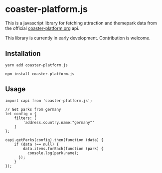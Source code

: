 # coaster-platform.js
This is a javascript library for fetching attraction and themepark data from the
official [coaster-platform.org](https://coaster-platform.org) api.

This library is currently in early development. Contribution is welcome.

## Installation
```
yarn add coaster-platform.js
```

```
npm install coaster-platform.js
```

## Usage
```
import capi from 'coaster-platform.js';

// Get parks from germany
let config = {
    filters: [
        'address.country.name:"germany"'
    ]
};

capi.getParks(config).then(function (data) {
    if (data !== null) {
        data.items.forEach(function (park) {
          console.log(park.name);
      });
    }
});
```